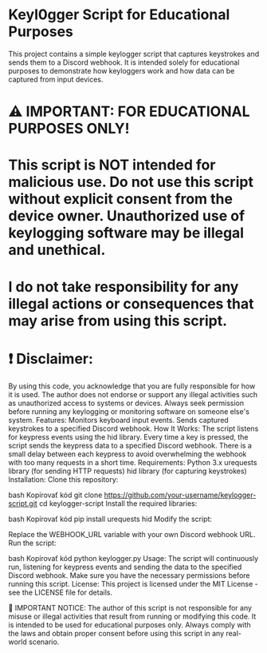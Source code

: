 # Keyl0gger Script for Educational Purposes
This project contains a simple keylogger script that captures keystrokes and sends them to a Discord webhook. It is intended solely for educational purposes to demonstrate how keyloggers work and how data can be captured from input devices.

# ⚠️ IMPORTANT: FOR EDUCATIONAL PURPOSES ONLY!
# This script is NOT intended for malicious use. Do not use this script without explicit consent from the device owner. Unauthorized use of keylogging software may be illegal and unethical.

# I do not take responsibility for any illegal actions or consequences that may arise from using this script.

# ❗ Disclaimer:
By using this code, you acknowledge that you are fully responsible for how it is used.
The author does not endorse or support any illegal activities such as unauthorized access to systems or devices.
Always seek permission before running any keylogging or monitoring software on someone else's system.
Features:
Monitors keyboard input events.
Sends captured keystrokes to a specified Discord webhook.
How It Works:
The script listens for keypress events using the hid library.
Every time a key is pressed, the script sends the keypress data to a specified Discord webhook.
There is a small delay between each keypress to avoid overwhelming the webhook with too many requests in a short time.
Requirements:
Python 3.x
urequests library (for sending HTTP requests)
hid library (for capturing keystrokes)
Installation:
Clone this repository:

bash
Kopírovať kód
git clone https://github.com/your-username/keylogger-script.git
cd keylogger-script
Install the required libraries:

bash
Kopírovať kód
pip install urequests hid
Modify the script:

Replace the WEBHOOK_URL variable with your own Discord webhook URL.
Run the script:

bash
Kopírovať kód
python keylogger.py
Usage:
The script will continuously run, listening for keypress events and sending the data to the specified Discord webhook.
Make sure you have the necessary permissions before running this script.
License:
This project is licensed under the MIT License - see the LICENSE file for details.

🚨 IMPORTANT NOTICE:
The author of this script is not responsible for any misuse or illegal activities that result from running or modifying this code. It is intended to be used for educational purposes only. Always comply with the laws and obtain proper consent before using this script in any real-world scenario.

